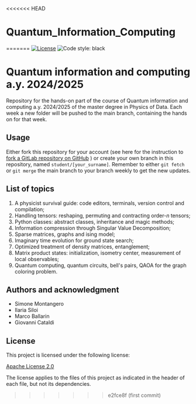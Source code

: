 <<<<<<< HEAD
# Quantum_Information_Computing
=======
[![License](https://img.shields.io/badge/License-Apache_2.0-blue.svg)](https://opensource.org/licenses/Apache-2.0) ![Code style: black](https://img.shields.io/badge/code%20style-black-000000.svg)

# Quantum information and computing a.y. 2024/2025

Repository for the hands-on part of the course of Quantum information and computing a.y. 2024/2025 of the master degree in Physics of Data.
Each week a new folder will be pushed to the main branch, containing the hands on for that week.

## Usage

Either fork this repository for your account (see here for the instruction to [fork a GitLab repository on GitHub](https://stackoverflow.com/questions/65023718/how-to-fork-a-gitlab-repository-to-github) ) or create your own branch in this repository, named `student/[your_surname]`.
Remember to either `git fetch` or `git merge` the main branch to your branch weekly to get the new updates.

## List of topics

1. A physicist survival guide: code editors, terminals, version control and compilation;
2. Handling tensors: reshaping, permuting and contracting order-$n$ tensors;
3. Python classes: abstract classes, inheritance and magic methods;
4. Information compression through Singular Value Decomposition;
5. Sparse matrices, graphs and ising model;
6. Imaginary time evolution for ground state search;
7. Optimized treatment of density matrices, entanglement;
8. Matrix product states: initialization, isometry center, measurement of local observables;
9. Quantum computing, quantum circuits, bell's pairs, QAOA for the graph coloring problem.

## Authors and acknowledgment

- Simone Montangero
- Ilaria Siloi
- Marco Ballarin
- Giovanni Cataldi

## License

This project is licensed under the following license:

[Apache License 2.0](LICENSE)

The license applies to the files of this project as indicated
in the header of each file, but not its dependencies.
>>>>>>> e2fce8f (first commit)
